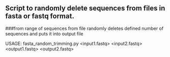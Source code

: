 ## Script to randomly delete sequences from files in fasta or fastq format.

###from range of sequences from file randomly deletes defined number of sequences and puts it into output file

USAGE:
    fasta_random_trimming.py <input1.fastq> <input2.fastq> <output1.fastq> <output2.fastq> <number of seq to delete>
